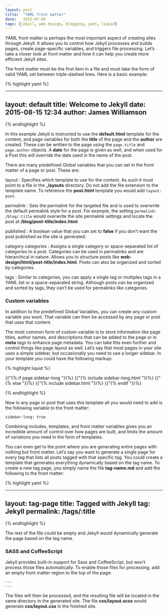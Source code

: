 ```yaml
---
layout: post
title:  "YAML front matter"
date:   2015-07-09
tags: [jekyll, web design, blogging, yaml, liquid]
---
```

YAML front matter is perhaps the most important aspect of creating sites through Jekyll. It allows you to control how Jekyll processes and builds pages, create page-specific variables, and triggers file processing. Let’s take a closer look at front matter and how it can help you create more efficient Jekyll sites.

The front matter must be the first item in a file and must take the form of valid YAML set between triple-dashed lines. Here is a basic example:

{% highlight yaml %}

---
layout: default
title: Welcome to Jekyll
date: 2015-08-15 12:34
author: James Williamson
---

{% endhighlight %}

In this example Jekyll is instructed to use the **default.html** template for the content, and page variables for both the **title** of the page and the **author** are created. These can be written to the page using the `page.title` and `page.author` objects. A **date** for the page is given as well, and when used for a Post this will override the date used in the name of the post.

There are many predefined Global variables that you can set in the front matter of a page or post. These are:

layout
: Specifies which template to use for the content. As such it must point to a file in the **_layouts** directory. Do not add the file extension to the template name. To reference the **post.html** template you would add `layout: post`.

permalink
: Sets the permalink for the targeted file and is used to overwrite the default permalink style for a post. For example, the setting `permalink: /blog/:title` would overwrite the site permalink settings and locate the post at **/blog/post-title/index.html**.

published
: A boolean value that you can set to **false** if you don’t want the post published as the site is generated.

category
categories
: Assigns a single category or space-separated list of categories to a post. Categories can be used in permalinks and are hierarchical in nature. Allows you to structure posts like **web-design/html/post-title/index.html**. Posts can also be organized and sorted by categories. 

tags
: Similar to categories, you can apply a single tag or multiples tags in a YAML list or a space-separated string. Although posts can be organized and sorted by tags, they can’t be used for permalinks like categories. 

### Custom variables

In addition to the predefined Global Variables, you can create any custom variable you want. That variable can then be accessed by any page or post that uses that content. 

The most common form of custom variable is to store information like page titles, author names, and descriptions that can be added to the page or in **meta** tags to enhance page metadata. You can take this even further and control things like page layout as well. Let’s say that most pages in your site uses a simple sidebar, but occasionally you need to use a longer sidebar. In your template you could have the following markup:

{% highlight liquid %}

{{"{% if page.sidebar-long "}}%}
    {{"{% include sidebar-long.html "}}%}
    {{"{% else "}}%}
    {{"{% include sidebar.html "}}%}
{{"{% endif "}}%}

{% endhighlight %}

Now in any page or post that uses this template all you would need to add is the following variable to the front matter:

~~~~~~~
sidebar-long: true
~~~~~~~

Combining includes, templates, and front matter variables gives you an incredible amount of control over how pages are built, and limits the amount of variations you need in the form of templates.

You can even get to the point where you are generating entire pages with nothing but front matter. Let’s say you want to generate a single page for every tag that lists all posts tagged with that specific tag. You could create a template that generates everything dynamically based on the tag name. To create a new tag page, you simply name the file **tag-name.md** and add the following to the front matter:

{% highlight yaml %}

---
layout: tag-page
title: Tagged with Jekyll
tag: Jekyll
permalink: /tags/:title
---

{% endhighlight %}

The rest of the file could be empty and Jekyll would dynamically generate the page based on the tag name.

### SASS and CoffeeScript

Jekyll provides built-in support for Sass and CoffeeScript, but won’t process those files automatically. To enable those files for processing, add an empty front matter region to the top of the page:

~~~~~~~
---
---
~~~~~~~

The files will then be processed, and the resulting file will be located in the same directory in the generated site. The file **css/layout.scss** would generate **css/layout.css** in the finished site.

